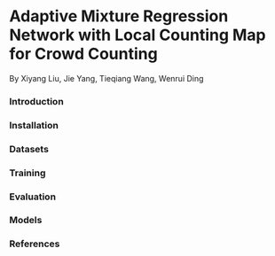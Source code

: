 # Adaptive Mixture Regression Network with Local Counting Map for Crowd Counting

By Xiyang Liu, Jie Yang, Tieqiang Wang, Wenrui Ding

### Introduction

### Installation

### Datasets

### Training

### Evaluation

### Models

### References
